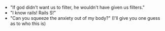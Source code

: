 * "If god didn't want us to filter, he wouldn't have given us filters."
* "I know rails! Rails S!"
* "Can you squeeze the anxiety out of my body?" (I'll give you one guess as to who this is)
